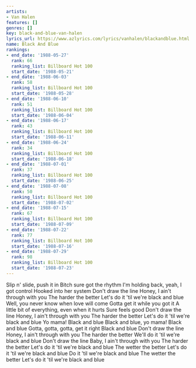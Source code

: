 ```yaml
---
artists:
- Van Halen
features: []
genres: []
key: black-and-blue-van-halen
lyrics_url: https://www.azlyrics.com/lyrics/vanhalen/blackandblue.html
name: Black And Blue
rankings:
- end_date: '1988-05-27'
  rank: 66
  ranking_list: Billboard Hot 100
  start_date: '1988-05-21'
- end_date: '1988-06-03'
  rank: 58
  ranking_list: Billboard Hot 100
  start_date: '1988-05-28'
- end_date: '1988-06-10'
  rank: 51
  ranking_list: Billboard Hot 100
  start_date: '1988-06-04'
- end_date: '1988-06-17'
  rank: 43
  ranking_list: Billboard Hot 100
  start_date: '1988-06-11'
- end_date: '1988-06-24'
  rank: 34
  ranking_list: Billboard Hot 100
  start_date: '1988-06-18'
- end_date: '1988-07-01'
  rank: 37
  ranking_list: Billboard Hot 100
  start_date: '1988-06-25'
- end_date: '1988-07-08'
  rank: 50
  ranking_list: Billboard Hot 100
  start_date: '1988-07-02'
- end_date: '1988-07-15'
  rank: 67
  ranking_list: Billboard Hot 100
  start_date: '1988-07-09'
- end_date: '1988-07-22'
  rank: 77
  ranking_list: Billboard Hot 100
  start_date: '1988-07-16'
- end_date: '1988-07-29'
  rank: 98
  ranking_list: Billboard Hot 100
  start_date: '1988-07-23'
---
```


Slip n' slide, push it in 
Bitch sure got the rhythm 
I'm holding back, yeah, I got control 
Hooked into her system 
Don't draw the line 
Honey, I ain't through with you 
The harder the better 
Let's do it 'til we're black and blue 
Well, you never know when love will come 
Gotta get it while you got it 
A little bit of everything, even when it hurts 
Sure feels good 
Don't draw the line 
Honey, I ain't through with you 
The harder the better 
Let's do it 'til we're black and blue 
Yo mama! 
Black and blue 
Black and blue, yo mama! 
Black and blue 
Gotta, gotta, gotta, get it right 
Black and blue 
Don't draw the line 
Honey, I ain't through with you 
The harder the better 
We'll do it 'til we're black and blue 
Don't draw the line 
Baby, I ain't through with you 
The harder the better 
Let's do it 'til we're black and blue 
The wetter the better 
Let's do it 'til we're black and blue 
Do it 'til we're black and blue 
The wetter the better 
Let's do it 'til we're black and blue



